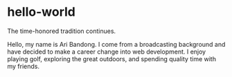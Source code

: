 # hello-world
The time-honored tradition continues.

Hello, my name is Ari Bandong. I come from a broadcasting background and have decided to make a career change into web development. I enjoy playing golf, exploring the great outdoors, and spending quality time with my friends.
